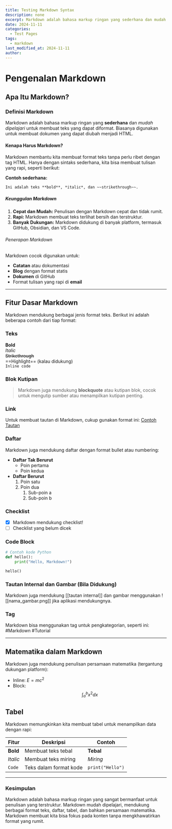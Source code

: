 ```yaml
---
title: Testing Markdown Syntax
description: none
excerpt: Markdown adalah bahasa markup ringan yang sederhana dan mudah dipelajari untuk membuat teks yang dapat diformat. Biasanya digunakan untuk membuat dokumen yang dapat diubah menjadi HTML.
date: 2024-11-11
categories:
  - Test Pages
tags:
  - markdown
last_modified_at: 2024-11-11
author:
---
```

# Pengenalan Markdown

## Apa Itu Markdown?

### Definisi Markdown
Markdown adalah bahasa markup ringan yang **sederhana** dan *mudah dipelajari* untuk membuat teks yang dapat diformat. Biasanya digunakan untuk membuat dokumen yang dapat diubah menjadi HTML.

#### Kenapa Harus Markdown?
Markdown membantu kita membuat format teks tanpa perlu ribet dengan tag HTML. Hanya dengan sintaks sederhana, kita bisa membuat tulisan yang rapi, seperti berikut:

**Contoh sederhana:**
```markdown
Ini adalah teks **bold**, *italic*, dan ~~strikethrough~~.
```

##### Keunggulan Markdown
1. **Cepat dan Mudah:** Penulisan dengan Markdown cepat dan tidak rumit.
2. **Rapi:** Markdown membuat teks terlihat bersih dan terstruktur.
3. **Banyak Dukungan:** Markdown didukung di banyak platform, termasuk GitHub, Obsidian, dan VS Code.

###### Penerapan Markdown
Markdown cocok digunakan untuk:
- **Catatan** atau dokumentasi
- **Blog** dengan format statis
- **Dokumen** di GitHub
- Format tulisan yang rapi di **email**

---

## Fitur Dasar Markdown

Markdown mendukung berbagai jenis format teks. Berikut ini adalah beberapa contoh dari tiap format:

### Teks
**Bold**  
*Italic*  
~~Strikethrough~~  
==Highlight== (kalau didukung)  
`Inline code`

### Blok Kutipan
> Markdown juga mendukung **blockquote** atau kutipan blok, cocok untuk mengutip sumber atau menampilkan kutipan penting.

### Link
Untuk membuat tautan di Markdown, cukup gunakan format ini:
[Contoh Tautan](https://www.example.com)

### Daftar
Markdown juga mendukung daftar dengan format bullet atau numbering:
- **Daftar Tak Berurut**  
  - Poin pertama
  - Poin kedua
- **Daftar Berurut**  
  1. Poin satu
  2. Poin dua
     1. Sub-poin a
     2. Sub-poin b  

### Checklist
- [x] Markdown mendukung checklist!
- [ ] Checklist yang belum dicek

### Code Block
```python
# Contoh kode Python
def hello():
    print("Hello, Markdown!")

hello()
```

### Tautan Internal dan Gambar (Bila Didukung)
Markdown juga mendukung [[tautan internal]] dan gambar menggunakan ![[nama_gambar.png]] jika aplikasi mendukungnya.

### Tag
Markdown bisa menggunakan tag untuk pengkategorian, seperti ini: #Markdown #Tutorial

---

## Matematika dalam Markdown

Markdown juga mendukung penulisan persamaan matematika (tergantung dukungan platform):
- Inline: $E = mc^2$
- Block:
$$
\int_{a}^{b} x^2 dx
$$

## Tabel
Markdown memungkinkan kita membuat tabel untuk menampilkan data dengan rapi:

| Fitur       | Deskripsi              | Contoh             |
|-------------|------------------------|--------------------|
| **Bold**    | Membuat teks tebal     | **Tebal**         |
| *Italic*    | Membuat teks miring    | *Miring*          |
| `Code`      | Teks dalam format kode | `print("Hello")`  |

---

### Kesimpulan

Markdown adalah bahasa markup ringan yang sangat bermanfaat untuk penulisan yang terstruktur. Markdown mudah dipelajari, mendukung berbagai format teks, daftar, tabel, dan bahkan persamaan matematika. Markdown membuat kita bisa fokus pada konten tanpa mengkhawatirkan format yang rumit.

